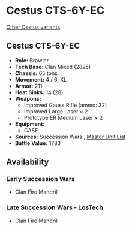 # Cestus CTS-6Y-EC 

[Other Cestus variants](../cestus.md) 

## Cestus CTS-6Y-EC 

- **Role:** Brawler 
- **Tech Base:** Clan Mixed (2825) 
- **Chassis:** 65 tons 
- **Movement:** 4 / 6, XL 
- **Armor:** 211 
- **Heat Sinks:** 14 (28) 
- **Weapons:** 
  - Improved Gauss Rifle (ammo: 32) 
  - Improved Large Laser × 2 
  - Prototype ER Medium Laser × 2 
- **Equipment:** 
  - CASE 
- **Sources:** Succession Wars , [Master Unit List](http://masterunitlist.info/Unit/Details/7681/cestus-cts-6y-ec) 
- **Battle Value:** 1783 

## Availability 

### Early Succession Wars 

- Clan Fire Mandrill 

### Late Succession Wars - LosTech 

- Clan Fire Mandrill 

